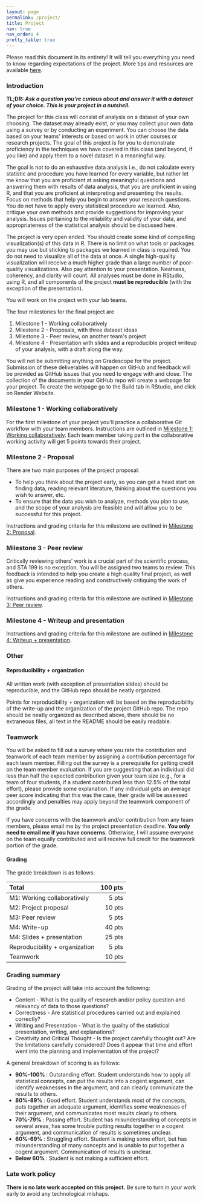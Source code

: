 ```yaml
---
layout: page
permalink: /project/
title: Project
nav: true
nav_order: 4
pretty_table: true
---
```




Please read this document in its entirety! It will tell you everything you need to know regarding expectations of the project. More tips and resources are available [here](/project/tips-resources.html).

<h3> Introduction </h3>


<b> **TL;DR**: *Ask a question you're curious about and answer it with a dataset of your choice. This is your project in a nutshell.* </b>


The project for this class will consist of analysis on a dataset of your own choosing.
The dataset may already exist, or you may collect your own data using a survey or by conducting an experiment.
You can choose the data based on your teams' interests or based on work in other courses or research projects.
The goal of this project is for you to demonstrate proficiency in the techniques we have covered in this class (and beyond, if you like) and apply them to a novel dataset in a meaningful way.

The goal is not to do an exhaustive data analysis i.e., do not calculate every statistic and procedure you have learned for every variable, but rather let me know that you are proficient at asking meaningful questions and answering them with results of data analysis, that you are proficient in using R, and that you are proficient at interpreting and presenting the results.
Focus on methods that help you begin to answer your research questions.
You do not have to apply every statistical procedure we learned.
Also, critique your own methods and provide suggestions for improving your analysis.
Issues pertaining to the reliability and validity of your data, and appropriateness of the statistical analysis should be discussed here.

The project is very open ended.
You should create some kind of compelling visualization(s) of this data in R.
There is no limit on what tools or packages you may use but sticking to packages we learned in class is required.
You do not need to visualize all of the data at once.
A single high-quality visualization will receive a much higher grade than a large number of poor-quality visualizations.
Also pay attention to your presentation.
Neatness, coherency, and clarity will count.
All analyses must be done in RStudio, using R, and all components of the project **must be reproducible** (with the exception of the presentation).

You will work on the project with your lab teams.

The four milestones for the final project are

1.  Milestone 1 - Working collaboratively
2.  Milestone 2 - Proposals, with three dataset ideas
3.  Milestone 3 - Peer review, on another team's project
4.  Milestone 4 - Presentation with slides and a reproducible project writeup of your analysis, with a draft along the way.

You will not be submitting anything on Gradescope for the project.
Submission of these deliverables will happen on GitHub and feedback will be provided as GitHub issues that you need to engage with and close.
The collection of the documents in your GitHub repo will create a webpage for your project.
To create the webpage go to the Build tab in RStudio, and click on Render Website.

<h3> Milestone 1 - Working collaboratively </h3>

For the first milestone of your project you'll practice a collaborative Git workflow with your team members.
Instructions are outlined in [Milestone 1: Working collaboratively](/project/1-working-collaboratively.html).
Each team member taking part in the collaborative working activity will get 5 points towards their project.

<h3> Milestone 2 - Proposal </h3>

There are two main purposes of the project proposal:

-   To help you think about the project early, so you can get a head start on finding data, reading relevant literature, thinking about the questions you wish to answer, etc.
-   To ensure that the data you wish to analyze, methods you plan to use, and the scope of your analysis are feasible and will allow you to be successful for this project.

Instructions and grading criteria for this milestone are outlined in [Milestone 2: Proposal](/project/2-proposal.html).

<h3> Milestone 3 - Peer review </h3>

Critically reviewing others' work is a crucial part of the scientific process, and STA 199 is no exception.
You will be assigned two teams to review.
This feedback is intended to help you create a high quality final project, as well as give you experience reading and constructively critiquing the work of others.

Instructions and grading criteria for this milestone are outlined in [Milestone 3: Peer review](/project/3-peer-review.html).

<h3> Milestone 4 - Writeup and presentation </h3>

Instructions and grading criteria for this milestone are outlined in [Milestone 4: Writeup + presentation](/project/4-writeup-presentation.html).

<h3> Other </h3>

<h4> Reproducibility + organization </h4>

All written work (with exception of presentation slides) should be reproducible, and the GitHub repo should be neatly organized.

Points for reproducibility + organization will be based on the reproducibility of the write-up and the organization of the project GitHub repo.
The repo should be neatly organized as described above, there should be no extraneous files, all text in the README should be easily readable.

<h3> Teamwork </h3>

You will be asked to fill out a survey where you rate the contribution and teamwork of each team member by assigning a contribution percentage for each team member.
Filling out the survey is a prerequisite for getting credit on the team member evaluation.
If you are suggesting that an individual did less than half the expected contribution given your team size (e.g., for a team of four students, if a student contributed less than 12.5% of the total effort), please provide some explanation.
If any individual gets an average peer score indicating that this was the case, their grade will be assessed accordingly and penalties may apply beyond the teamwork component of the grade.

If you have concerns with the teamwork and/or contribution from any team members, please email me by the project presentation deadline.
**You only need to email me if you have concerns.** Otherwise, I will assume everyone on the team equally contributed and will receive full credit for the teamwork portion of the grade.

<h4> Grading </h4>

The grade breakdown is as follows:

| Total                              | 100 pts |
|:------------------------------------|---------:|
| M1: Working collaboratively   | 5 pts   |
| M2: Project proposal           | 10 pts  |
| M3: Peer review             | 5 pts   |
| M4: Write-up                   | 40 pts  |
| M4: Slides + presentation      | 25 pts  |
| Reproducibility + organization | 5 pts   |
| Teamwork                       | 10 pts  |

<h3> Grading summary </h3>

Grading of the project will take into account the following:

-   Content - What is the quality of research and/or policy question and relevancy of data to those questions?
-   Correctness - Are statistical procedures carried out and explained correctly?
-   Writing and Presentation - What is the quality of the statistical presentation, writing, and explanations?
-   Creativity and Critical Thought - Is the project carefully thought out? Are the limitations carefully considered? Does it appear that time and effort went into the planning and implementation of the project?

A general breakdown of scoring is as follows:

-   <b> 90%-100% </b>: Outstanding effort. Student understands how to apply all statistical concepts, can put the results into a cogent argument, can identify weaknesses in the argument, and can clearly communicate the results to others.
-   <b> 80%-89% </b>: Good effort. Student understands most of the concepts, puts together an adequate argument, identifies some weaknesses of their argument, and communicates most results clearly to others.
-   <b> 70%-79% </b>: Passing effort. Student has misunderstanding of concepts in several areas, has some trouble putting results together in a cogent argument, and communication of results is sometimes unclear.
-   <b> 60%-69% </b>: Struggling effort. Student is making some effort, but has misunderstanding of many concepts and is unable to put together a cogent argument. Communication of results is unclear.
-   <b> Below 60% </b>: Student is not making a sufficient effort.

<h3> Late work policy </h3>

<b> There is no late work accepted on this project.</b> Be sure to turn in your work early to avoid any technological mishaps.
